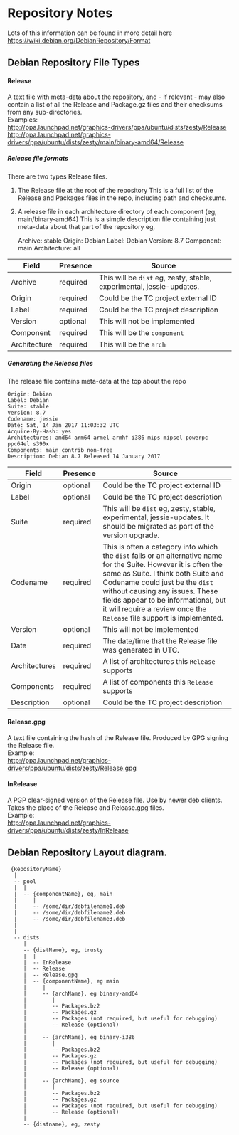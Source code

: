 # Repository Notes

Lots of this information can be found in more detail here <https://wiki.debian.org/DebianRepository/Format>

## Debian Repository File Types

#### Release
A text file with meta-data about the repository, and - if relevant - may also contain a list of all the 
Release and Package.gz files and their checksums from any sub-directories.<br>
Examples:<br>
    <http://ppa.launchpad.net/graphics-drivers/ppa/ubuntu/dists/zesty/Release><br>
	<http://ppa.launchpad.net/graphics-drivers/ppa/ubuntu/dists/zesty/main/binary-amd64/Release>
 	
##### Release file formats
There are two types Release files.
 1. The Release file at the root of the repository
     This is a full list of the Release and Packages files in the repo, including path and checksums.
 2. A release file in each architecture directory of each component (eg, main/binary-amd64)
     This is a simple description file containing just meta-data about that part of the repository
     eg, 
     
    Archive: stable
    Origin: Debian
    Label: Debian
    Version: 8.7
    Component: main
    Architecture: all

 Field | Presence | Source
 ----- | -------- | -------
 Archive | required | This will be `dist` eg, zesty, stable, experimental, jessie-updates.
 Origin | required | Could be the TC project external ID
 Label | required | Could be the TC project description
 Version | optional | This will not be implemented
 Component | required | This will be the `component`
 Architecture | required | This will be the `arch`
 

##### Generating the Release files
The release file contains meta-data at the top about the repo

    Origin: Debian
    Label: Debian
    Suite: stable
    Version: 8.7
    Codename: jessie
    Date: Sat, 14 Jan 2017 11:03:32 UTC
    Acquire-By-Hash: yes
    Architectures: amd64 arm64 armel armhf i386 mips mipsel powerpc ppc64el s390x
    Components: main contrib non-free
    Description: Debian 8.7 Released 14 January 2017
 
 Field | Presence | Source
 ----- | -------- | -------
 Origin | optional | Could be the TC project external ID
 Label | optional | Could be the TC project description
 Suite | required | This will be `dist` eg, zesty, stable, experimental, jessie-updates. It should be migrated as part of the version upgrade.
 Codename | required | This is often a category into which the `dist` falls or an alternative name for the Suite. However it is often the same as Suite. I think both Suite and Codename could just be the `dist` without causing any issues. These fields appear to be informational, but it will require a review once the `Release` file support is implemented.
 Version | optional | This will not be implemented
 Date | required | The date/time that the Release file was generated in UTC. 
 Architectures | required | A list of architectures this `Release` supports
 Components | required | A list of components this `Release` supports
 Description | optional | Could be the TC project description
 
 
 
#### Release.gpg
A text file containing the hash of the Release file. 
Produced by GPG signing the Release file.<br>
Example:<br>
    <http://ppa.launchpad.net/graphics-drivers/ppa/ubuntu/dists/zesty/Release.gpg>

#### InRelease
A PGP clear-signed version of the Release file. Use by newer deb clients. Takes the place of the Release
and Release.gpg files.<br>
Example:<br>
    <http://ppa.launchpad.net/graphics-drivers/ppa/ubuntu/dists/zesty/InRelease>

## Debian Repository Layout diagram.
	 {RepositoryName}
	  |
	  -- pool
	  |  |
	  |  -- {componentName}, eg, main
	  |     |
	  |     -- /some/dir/debfilename1.deb
	  |     -- /some/dir/debfilename2.deb
	  |     -- /some/dir/debfilename3.deb
	  |
	  |
	  -- dists 
	     |
	     -- {distName}, eg, trusty
	     |  |
	     |  -- InRelease
	     |  -- Release
	     |  -- Release.gpg
	     |  -- {componentName}, eg main
	     |     |
	     |     -- {archName}, eg binary-amd64
	     |        |
	     |        -- Packages.bz2
	     |        -- Packages.gz
	     |        -- Packages (not required, but useful for debugging)
	     |        -- Release (optional)
	     |
	     |     -- {archName}, eg binary-i386
	     |        |
	     |        -- Packages.bz2
	     |        -- Packages.gz
	     |        -- Packages (not required, but useful for debugging)
	     |        -- Release (optional)
	     |
	     |     -- {archName}, eg source
	     |        |
	     |        -- Packages.bz2
	     |        -- Packages.gz
	     |        -- Packages (not required, but useful for debugging)
	     |        -- Release (optional)
	     |
	     -- {distname}, eg, zesty
